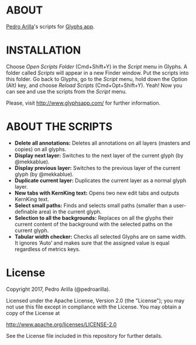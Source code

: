 # ABOUT

[Pedro Arilla](http://pedroarilla.com)'s scripts for [Glyphs app](http://glyphsapp.com/).

# INSTALLATION

Choose *Open Scripts Folder* (Cmd+Shift+Y) in the *Script* menu in Glyphs. A folder called *Scripts* will appear in a new Finder window. Put the scripts into this folder. Go back to Glyphs, go to the *Script* menu, hold down the Option (Alt) key, and choose *Reload Scripts* (Cmd+Opt+Shift+Y). Yeah! Now you can see and use the scripts from the *Script* menu.

Please, visit http://www.glyphsapp.com/ for further information.

# ABOUT THE SCRIPTS
* **Delete all annotations:** Deletes all annotations on all layers (masters and copies) on all glyphs.
* **Display next layer:** Switches to the next layer of the current glyph (by @mekkablue).
* **Display previous layer:** Switches to the previous layer of the current glyph (by @mekkablue).
* **Duplicate current layer:** Duplicates the current layer as a normal glyph layer.
* **New tabs with KernKing text:** Opens two new edit tabs and outputs KernKing text.
* **Select small paths:** Finds and selects small paths (smaller than a user-definable area) in the current glyph.
* **Selection to all the backgrounds:** Replaces on all the glyphs their current content of the background with the selected paths on the current glyph.
* **Tabular width checker:** Checks all selected Glyphs are on same width. It ignores ‘Auto’ and makes sure that the assigned value is equal regardless of metrics keys.

# License

Copyright 2017, Pedro Arilla (@pedroarilla).

Licensed under the Apache License, Version 2.0 (the "License");
you may not use this file except in compliance with the License.
You may obtain a copy of the License at

http://www.apache.org/licenses/LICENSE-2.0

See the License file included in this repository for further details.
